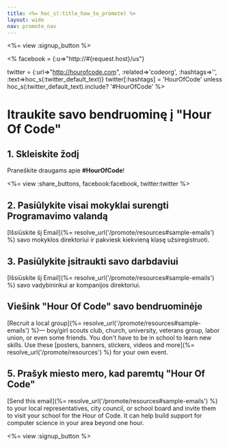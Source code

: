 ```yaml
---
title: <%= hoc_s(:title_how_to_promote) %>
layout: wide
nav: promote_nav
---
```

<%= view :signup_button %>

<% facebook = {:u=>"http://#{request.host}/us"}

twitter = {:url=>"http://hourofcode.com", :related=>'codeorg', :hashtags=>'', :text=>hoc_s(:twitter_default_text)} twitter[:hashtags] = 'HourOfCode' unless hoc_s(:twitter_default_text).include? '#HourOfCode' %>

# Itraukite savo bendruominę į "Hour Of Code"

## 1. Skleiskite žodį

Praneškite draugams apie **#HourOfCode**!

<%= view :share_buttons, facebook:facebook, twitter:twitter %>

## 2. Pasiūlykite visai mokyklai surengti Programavimo valandą

[Išsiūskite šį Email](%= resolve_url('/promote/resources#sample-emails') %) savo mokyklos direktoriui ir pakviesk kiekvieną klasę užsiregistruoti.

## 3. Pasiūlykite įsitraukti savo darbdaviui

[Išsiūskite šį Email](%= resolve_url('/promote/resources#sample-emails') %) savo vadybininkui ar kompanijos direktoriui.

## Viešink "Hour Of Code" savo bendruominėje

[Recruit a local group](%= resolve_url('/promote/resources#sample-emails') %)— boy/girl scouts club, church, university, veterans group, labor union, or even some friends. You don't have to be in school to learn new skills. Use these [posters, banners, stickers, videos and more](%= resolve_url('/promote/resources') %) for your own event.

## 5. Prašyk miesto mero, kad paremtų "Hour Of Code"

[Send this email](%= resolve_url('/promote/resources#sample-emails') %) to your local representatives, city council, or school board and invite them to visit your school for the Hour of Code. It can help build support for computer science in your area beyond one hour.

<%= view :signup_button %>